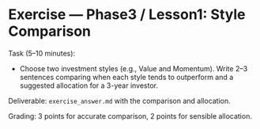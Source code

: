 # Exercise — Phase3 / Lesson1: Style Comparison

Task (5–10 minutes):
- Choose two investment styles (e.g., Value and Momentum). Write 2–3 sentences comparing when each style tends to outperform and a suggested allocation for a 3-year investor.

Deliverable: `exercise_answer.md` with the comparison and allocation.

Grading: 3 points for accurate comparison, 2 points for sensible allocation.

